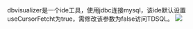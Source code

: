 dbvisualizer是一个ide工具，使用jdbc连接mysql，该ide默认设置useCursorFetcht为true，需修改该参数为false访问TDSQL。
![](https://main.qcloudimg.com/raw/9314571b6a0f08569ee3a89385293812.png)
